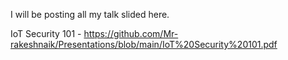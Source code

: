 I will be posting all my talk slided here.

IoT Security 101 - https://github.com/Mr-rakeshnaik/Presentations/blob/main/IoT%20Security%20101.pdf
